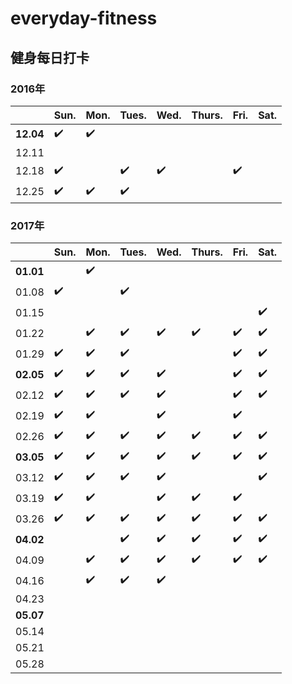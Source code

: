 # everyday-fitness
## 健身每日打卡 
### 2016年
||Sun.|Mon.|Tues.|Wed.|Thurs.|Fri.|Sat.|
---|---|---|---|---|---|---|---
|**12.04**|✔️|✔️||||
|12.11||||||
|12.18|✔️||✔️|✔️||✔️
|12.25|✔️|✔️|✔️|||

### 2017年
||Sun.|Mon.|Tues.|Wed.|Thurs.|Fri.|Sat.|
---|---|---|---|---|---|---|---
|**01.01**||✔️|||||
|01.08|✔️||✔️||||
|01.15|||||||✔️|
|01.22||✔️|✔️|✔️|✔️|✔️|✔️
|01.29|✔️|✔️|✔️|||✔️|✔️
|**02.05**|✔️|✔️|✔️|✔️||✔️|✔️
|02.12|✔️|✔️|✔️|✔️||✔️|✔️
|02.19|✔️|✔️||✔️||✔️|
|02.26|✔️|✔️|✔️|✔️|✔️|✔️|✔️
|**03.05**|✔️|✔️|✔️|✔️|✔️|✔️|✔️
|03.12|✔️|✔️|✔️|✔️|||✔️
|03.19|✔️|✔️||✔️|✔️|✔️|
|03.26|✔️|✔️|✔️|✔️|✔️|✔️|✔️
|**04.02**|||✔️|✔️|✔️|✔️|✔️
|04.09||✔️|✔️|✔️|✔️|✔️|✔️
|04.16||✔️|✔️|✔️|||
|04.23|||||||
|**05.07**|||||||
|05.14|||||||
|05.21|||||||
|05.28|||||||
